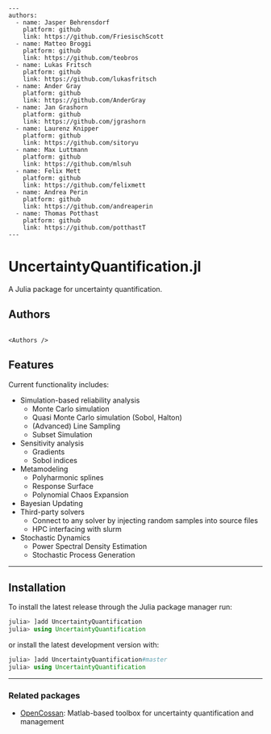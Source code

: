 ```@raw html
---
authors:
  - name: Jasper Behrensdorf
    platform: github
    link: https://github.com/FriesischScott
  - name: Matteo Broggi
    platform: github
    link: https://github.com/teobros
  - name: Lukas Fritsch
    platform: github
    link: https://github.com/lukasfritsch
  - name: Ander Gray
    platform: github
    link: https://github.com/AnderGray
  - name: Jan Grashorn
    platform: github
    link: https://github.com/jgrashorn
  - name: Laurenz Knipper
    platform: github
    link: https://github.com/sitoryu
  - name: Max Luttmann
    platform: github
    link: https://github.com/mlsuh
  - name: Felix Mett
    platform: github
    link: https://github.com/felixmett
  - name: Andrea Perin
    platform: github
    link: https://github.com/andreaperin
  - name: Thomas Potthast
    platform: github
    link: https://github.com/potthastT
---
```

# UncertaintyQuantification.jl

A Julia package for uncertainty quantification.

## Authors

```@raw html

<Authors />
```

## Features

Current functionality includes:

* Simulation-based reliability analysis
  * Monte Carlo simulation
  * Quasi Monte Carlo simulation (Sobol, Halton)
  * (Advanced) Line Sampling
  * Subset Simulation
* Sensitivity analysis
  * Gradients
  * Sobol indices
* Metamodeling
  * Polyharmonic splines
  * Response Surface
  * Polynomial Chaos Expansion
* Bayesian Updating
* Third-party solvers
  * Connect to any solver by injecting random samples into source files
  * HPC interfacing with slurm
* Stochastic Dynamics
  * Power Spectral Density Estimation
  * Stochastic Process Generation

---

## Installation

To install the latest release through the Julia package manager run:

```julia
julia> ]add UncertaintyQuantification
julia> using UncertaintyQuantification
```

or install the latest development version with:

```julia
julia> ]add UncertaintyQuantification#master
julia> using UncertaintyQuantification
```

---

### Related packages

* [OpenCossan](https://github.com/cossan-working-group/OpenCossan): Matlab-based toolbox for uncertainty quantification and management
